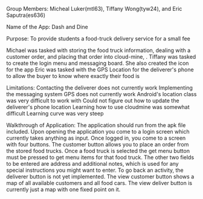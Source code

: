 Group Members: Micheal Luker(mtl63), Tiffany Wong(tyw24), and Eric Saputra(es636)

Name of the App: Dash and Dine

Purpose: To provide students a food-truck delivery service for a small fee

Michael was tasked with storing the food truck information, dealing with a customer order, and placing that order into cloud-mine, .
Tiffany was tasked to create the login menu and messaging board. She also created the icon for the app
Eric was tasked with the GPS Location for the deliverer's phone to allow the buyer to know where exactly their food is

Limitations:
	Contacting the deliverer does not currently work
		Implementing the messaging system
	GPS does not currently work
		Android's location class was very difficult to work with
		Could not figure out how to update the deliverer's phone location
	Learning how to use cloudmine was somewhat difficult
		Learning curve was very steep

Walkthrough of Application:
The application should run from the apk file included. Upon opening the application you come to a login screen which currently takes anything as input. Once logged in, you come to a screen with four buttons. The customer button allows you to place an order from the stored food trucks. Once a food truck is selected the get menu button must be pressed to get menu items for that food truck. The other two fields to be entered are address and additional notes, which is used for any special instructions you might want to enter. To go back an activity, the deliverer button is not yet implemented. The view customer button shows a map of all available customers and all food cars. The view deliver button is currently just a map with one fixed point on it. 
